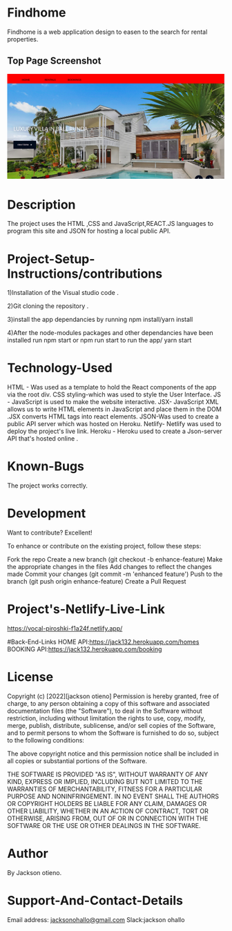 # Findhome

Findhome is a web application  design to easen to the search for rental properties.

## Top Page Screenshot

![image](./src/images/top.png)

# Description

The project uses the HTML ,CSS and JavaScript,REACT.JS languages to program this site and JSON for hosting a local public API.


# Project-Setup-Instructions/contributions

1)Installation of the Visual studio code .

2)Git cloning the repository . 

3)install the app dependancies by running npm install/yarn install

4)After the node-modules packages and other dependancies have been installed run npm start or npm run start to run the app/ yarn start

# Technology-Used
HTML - Was used as a template to hold the React components of the app via the root div. CSS styling-which was used to style the User Interface. JS - JavaScript is used to make the website interactive. JSX- JavaScript XML allows us to write HTML elements in JavaScript and place them in the DOM .JSX converts HTML tags into react elements. JSON-Was used to create a public API server which was hosted on Heroku. Netlify- Netlify was used to deploy the project's live link. Heroku - Heroku used to create a Json-server API that's hosted online .

# Known-Bugs

The project works correctly.

# Development

Want to contribute? Excellent!

To enhance or contribute on the existing project, follow these steps:

Fork the repo
Create a new branch (git checkout -b enhance-feature)
Make the appropriate changes in the files
Add changes to reflect the changes made
Commit your changes (git commit -m 'enhanced feature')
Push to the branch (git push origin enhance-feature)
Create a Pull Request

# Project's-Netlify-Live-Link
https://vocal-piroshki-f1a24f.netlify.app/



#Back-End-Links
HOME API:https://jack132.herokuapp.com/homes
BOOKING API:https://jack132.herokuapp.com/booking



# License

Copyright (c) [2022][jackson otieno] Permission is hereby granted, free of charge, to any person obtaining a copy of this software and associated documentation files (the "Software"), to deal in the Software without restriction, including without limitation the rights to use, copy, modify, merge, publish, distribute, sublicense, and/or sell copies of the Software, and to permit persons to whom the Software is furnished to do so, subject to the following conditions:

The above copyright notice and this permission notice shall be included in all copies or substantial portions of the Software.

THE SOFTWARE IS PROVIDED "AS IS", WITHOUT WARRANTY OF ANY KIND, EXPRESS OR IMPLIED, INCLUDING BUT NOT LIMITED TO THE WARRANTIES OF MERCHANTABILITY, FITNESS FOR A PARTICULAR PURPOSE AND NONINFRINGEMENT. IN NO EVENT SHALL THE AUTHORS OR COPYRIGHT HOLDERS BE LIABLE FOR ANY CLAIM, DAMAGES OR OTHER LIABILITY, WHETHER IN AN ACTION OF CONTRACT, TORT OR OTHERWISE, ARISING FROM, OUT OF OR IN CONNECTION WITH THE SOFTWARE OR THE USE OR OTHER DEALINGS IN THE SOFTWARE.

# Author

By Jackson otieno.

# Support-And-Contact-Details

Email address: jacksonohallo@gmail.com
Slack:jackson ohallo
